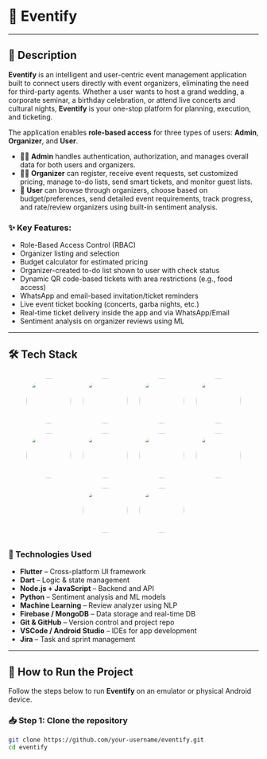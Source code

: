 # 📱 Eventify

---

## 📖 Description

**Eventify** is an intelligent and user-centric event management application built to connect users directly with event organizers, eliminating the need for third-party agents. Whether a user wants to host a grand wedding, a corporate seminar, a birthday celebration, or attend live concerts and cultural nights, **Eventify** is your one-stop platform for planning, execution, and ticketing.

The application enables **role-based access** for three types of users: **Admin**, **Organizer**, and **User**.

- 👨‍💼 **Admin** handles authentication, authorization, and manages overall data for both users and organizers.
- 🧑‍🎤 **Organizer** can register, receive event requests, set customized pricing, manage to-do lists, send smart tickets, and monitor guest lists.
- 👤 **User** can browse through organizers, choose based on budget/preferences, send detailed event requirements, track progress, and rate/review organizers using built-in sentiment analysis.

### ✨ Key Features:

- Role-Based Access Control (RBAC)
- Organizer listing and selection
- Budget calculator for estimated pricing
- Organizer-created to-do list shown to user with check status
- Dynamic QR code-based tickets with area restrictions (e.g., food access)
- WhatsApp and email-based invitation/ticket reminders
- Live event ticket booking (concerts, garba nights, etc.)
- Real-time ticket delivery inside the app and via WhatsApp/Email
- Sentiment analysis on organizer reviews using ML

---

## 🛠️ Tech Stack

<p align="center">
  <img src="C:/Users/HP/Desktop/Readme/Flutter.png" width="90" style="border-radius: 50%; margin: 10px;">
  <img src="assets/readme/dart.png" width="90" style="border-radius: 50%; margin: 10px;">
  <img src="assets/readme/nodejs.png" width="90" style="border-radius: 50%; margin: 10px;">
  <img src="assets/readme/python.png" width="90" style="border-radius: 50%; margin: 10px;">
  <img src="assets/readme/javascript.png" width="90" style="border-radius: 50%; margin: 10px;">
  <img src="assets/readme/ml.png" width="90" style="border-radius: 50%; margin: 10px;">
  <img src="assets/readme/github.png" width="90" style="border-radius: 50%; margin: 10px;">
  <img src="assets/readme/vscode.png" width="90" style="border-radius: 50%; margin: 10px;">
  <img src="assets/readme/androidstudio.png" width="90" style="border-radius: 50%; margin: 10px;">
  <img src="assets/readme/jira.png" width="90" style="border-radius: 50%; margin: 10px;">
</p>

### 🧩 Technologies Used

- **Flutter** – Cross-platform UI framework  
- **Dart** – Logic & state management  
- **Node.js + JavaScript** – Backend and API  
- **Python** – Sentiment analysis and ML models  
- **Machine Learning** – Review analyzer using NLP  
- **Firebase / MongoDB** – Data storage and real-time DB  
- **Git & GitHub** – Version control and project repo  
- **VSCode / Android Studio** – IDEs for app development  
- **Jira** – Task and sprint management

---

## 🚀 How to Run the Project

Follow the steps below to run **Eventify** on an emulator or physical Android device.

### 📥 Step 1: Clone the repository

```bash
git clone https://github.com/your-username/eventify.git
cd eventify
